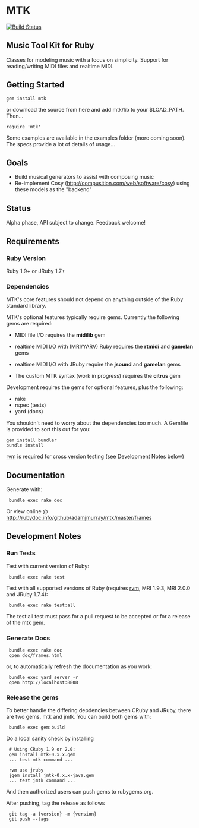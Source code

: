 MTK
===

[![Build Status](https://secure.travis-ci.org/adamjmurray/mtk.png)](http://travis-ci.org/adamjmurray/mtk)

Music Tool Kit for Ruby
-----------------------

Classes for modeling music with a focus on simplicity. Support for reading/writing MIDI files and realtime MIDI.



Getting Started
---------------

    gem install mtk

or download the source from here and add mtk/lib to your $LOAD_PATH. Then...

    require 'mtk'

Some examples are available in the examples folder (more coming soon).
The specs provide a lot of details of usage...



Goals
-----

* Build musical generators to assist with composing music
* Re-implement Cosy (http://compusition.com/web/software/cosy) using these models as the "backend"



Status
------

Alpha phase, API subject to change. Feedback welcome!



Requirements
------------

### Ruby Version

Ruby 1.9+ or JRuby 1.7+


### Dependencies

MTK's core features should not depend on anything outside of the Ruby standard library.


MTK's optional features typically require gems. Currently the following gems are required:

* MIDI file I/O requires the __midilib__ gem

* realtime MIDI I/O with (MRI/YARV) Ruby requires the __rtmidi__ and __gamelan__ gems

* realtime MIDI I/O with JRuby require the __jsound__ and __gamelan__ gems

* The custom MTK syntax (work in progress) requires the __citrus__ gem


Development requires the gems for optional features, plus the following:

* rake
* rspec (tests)
* yard (docs)

You shouldn't need to worry about the dependencies too much. A Gemfile is provided to sort this out for you:

    gem install bundler
    bundle install

[rvm](https://rvm.beginrescueend.com/) is required for cross version testing (see Development Notes below)



Documentation
-------------

Generate with:

     bundle exec rake doc

Or view online @ http://rubydoc.info/github/adamjmurray/mtk/master/frames


Development Notes
-----------------

### Run Tests ###

Test with current version of Ruby:

     bundle exec rake test

Test with all supported versions of Ruby (requires [rvm](https://rvm.beginrescueend.com/), MRI 1.9.3, MRI 2.0.0 and JRuby 1.7.4):

     bundle exec rake test:all

The test:all test must pass for a pull request to be accepted or for a release of the mtk gem.


### Generate Docs ###

     bundle exec rake doc
     open doc/frames.html

or, to automatically refresh the documentation as you work:

     bundle exec yard server -r
     open http://localhost:8808


### Release the gems ###

To better handle the differing depdencies between CRuby and JRuby, there are two gems, mtk and jmtk.
You can build both gems with:

     bundle exec gem:build

Do a local sanity check by installing

     # Using CRuby 1.9 or 2.0:
     gem install mtk-0.x.x.gem
     ... test mtk command ...

     rvm use jruby
     jgem install jmtk-0.x.x-java.gem
     ... test jmtk command ...

And then authorized users can push gems to rubygems.org.

After pushing, tag the release as follows

     git tag -a {version} -m {version}
     git push --tags
